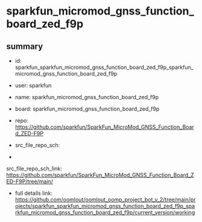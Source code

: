# sparkfun_micromod_gnss_function_board_zed_f9p
 
## summary 
* id: sparkfun_sparkfun_micromod_gnss_function_board_zed_f9p_sparkfun_micromod_gnss_function_board_zed_f9p
* user: sparkfun
* name: sparkfun_micromod_gnss_function_board_zed_f9p
* board: sparkfun_micromod_gnss_function_board_zed_f9p
* repo: https://github.com/sparkfun/SparkFun_MicroMod_GNSS_Function_Board_ZED-F9P



* src_file_repo_sch: 
*
 src_file_repo_sch_link: https://github.com/sparkfun/SparkFun_MicroMod_GNSS_Function_Board_ZED-F9P/tree/main/
* full details link: https://github.com/oomlout/oomlout_oomp_project_bot_v_2/tree/main/projects/sparkfun_sparkfun_micromod_gnss_function_board_zed_f9p_sparkfun_micromod_gnss_function_board_zed_f9p/current_version/working  






